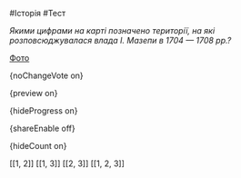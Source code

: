 #Історія #Тест

*Якими цифрами на карті позначено території, на які розповсюджувалася влада І. Мазепи в 1704 — 1708 рр.?*

[Фото](https://zno.osvita.ua//doc/images/znotest/11/1163/16.jpg)

{noChangeVote on}

{preview on}

{hideProgress on}

{shareEnable off}

{hideCount on}

[[1, 2]]
[[1, 3]]
[[2, 3]]
[[1, 2, 3]]
